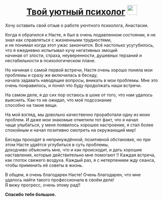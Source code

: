 <h1 align="center"><a href="https://vk.com/your_cozi_psychologist" target="_blank">Твой уютный психолог</a> 
<img src="https://github.com/blackcater/blackcater/raw/main/images/Hi.gif" height="32"/></h1>

Хочу оставить свой отзыв о работе уючтного психолога, Анастасии.

Когда я обратился к Насте, я был в очень подавленном состоянии, я не знал как справляться с жизненными трудностями,  
и не понимал когда этот ужас закончится. Всё настолько усугубилось, что я ежедневно испытывал кучу негативных эмоций  
начиная от злости, страха, неуверенности, душевных терзаний и нестабильности в психологическом плане.

Но начиная с самой первой встречи, Настя очень хорошо поняла мои проблемы и сразу же включилась в беседу,  
начала задавать наводящие вопросы, вникать в мои проблемы. Мне это очень понравилось, и понял что буду продолжать наши встречи.

На самом деле, я до сих пор остаюсь в шоке от того, что нам удалось выяснить. Как-то не ожидал, что моё подсознание  
способно на такие вещи.

На мой взгляд, мы довольно качественно проработали одну из моих проблем. И даже мои знакомые отметили тот факт, что я начал  
чаще улыбаться, у меня появилось хорошее настроение, я стал более спокойным и начал позитивно смотреть на окружающий мир!

Беседы проходят в непринуждённой, позитивной обстановке, но при этом Насте удаётся углубиться в суть проблемы,  
доходчиво объяснить мне, что и как происходит, и дать хорошие наставления, которые действительно мне помогают !!
Каждая встреча, как глоток свежего воздуха. Каждый раз, я с нетерпением жду сеанса, чтобы применить её советы в жизнь.

В общем, я очень благодарен Насте! Очень благодарен, что мне удалось найти такого профессионала в своём деле!  
Я вижу прогресс, очень этому рад!!

**Спасибо тебе большое.**

